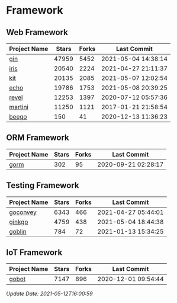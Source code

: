 # Framework

## Web Framework
| Project Name | Stars | Forks | Last Commit |
| ------------ | ----- | ----- | ----------- |
| [gin](https://github.com/gin-gonic/gin) | 47959 | 5452 | 2021-05-04 14:38:14 |
| [iris](https://github.com/kataras/iris) | 20540 | 2224 | 2021-04-27 21:11:37 |
| [kit](https://github.com/go-kit/kit) | 20135 | 2085 | 2021-05-07 12:02:54 |
| [echo](https://github.com/labstack/echo) | 19786 | 1753 | 2021-05-08 20:39:25 |
| [revel](https://github.com/revel/revel) | 12253 | 1397 | 2020-07-12 05:57:36 |
| [martini](https://github.com/go-martini/martini) | 11250 | 1121 | 2017-01-21 21:58:54 |
| [beego](https://github.com/astaxie/beego) | 150 | 41 | 2020-12-13 11:36:23 |

## ORM Framework
| Project Name | Stars | Forks | Last Commit |
| ------------ | ----- | ----- | ----------- |
| [gorm](https://github.com/jinzhu/gorm) | 302 | 95 | 2020-09-21 02:28:17 |

## Testing Framework
| Project Name | Stars | Forks | Last Commit |
| ------------ | ----- | ----- | ----------- |
| [goconvey](https://github.com/smartystreets/goconvey) | 6343 | 466 | 2021-04-27 05:44:01 |
| [ginkgo](https://github.com/onsi/ginkgo) | 4759 | 438 | 2021-05-04 18:44:38 |
| [goblin](https://github.com/franela/goblin) | 784 | 72 | 2021-01-13 15:34:25 |

## IoT Framework
| Project Name | Stars | Forks | Last Commit |
| ------------ | ----- | ----- | ----------- |
| [gobot](https://github.com/hybridgroup/gobot) | 7147 | 896 | 2020-12-01 09:54:44 |

*Update Date: 2021-05-12T16:00:59*
